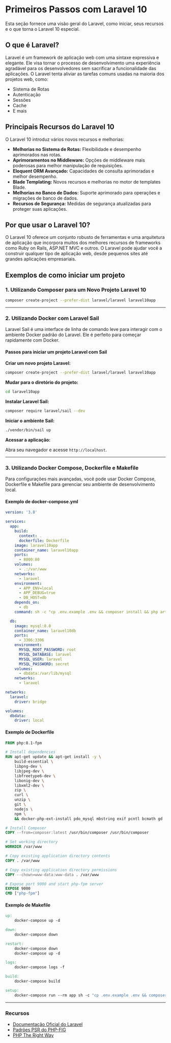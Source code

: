 # Primeiros Passos com Laravel 10

Esta seção fornece uma visão geral do Laravel, como iniciar, seus recursos e o que torna o Laravel 10 especial.

## O que é Laravel?

Laravel é um framework de aplicação web com uma sintaxe expressiva e elegante. Ele visa tornar o processo de desenvolvimento uma experiência agradável para os desenvolvedores sem sacrificar a funcionalidade das aplicações. O Laravel tenta aliviar as tarefas comuns usadas na maioria dos projetos web, como:

- Sistema de Rotas
- Autenticação
- Sessões
- Cache
- E mais

## Principais Recursos do Laravel 10

O Laravel 10 introduz vários novos recursos e melhorias:

- **Melhorias no Sistema de Rotas:** Flexibilidade e desempenho aprimorados nas rotas.
- **Aprimoramentos no Middleware:** Opções de middleware mais poderosas para melhor manipulação de requisições.
- **Eloquent ORM Avançado:** Capacidades de consulta aprimoradas e melhor desempenho.
- **Blade Templating:** Novos recursos e melhorias no motor de templates Blade.
- **Melhorias no Banco de Dados:** Suporte aprimorado para operações e migrações de banco de dados.
- **Recursos de Segurança:** Medidas de segurança atualizadas para proteger suas aplicações.

## Por que usar o Laravel 10?

O Laravel 10 oferece um conjunto robusto de ferramentas e uma arquitetura de aplicação que incorpora muitos dos melhores recursos de frameworks como Ruby on Rails, ASP.NET MVC e outros. O Laravel pode ajudar você a construir qualquer tipo de aplicação web, desde pequenos sites até grandes aplicações empresariais.

## Exemplos de como iniciar um projeto

### 1. Utilizando Composer para um Novo Projeto Laravel 10

```bash
composer create-project --prefer-dist laravel/laravel laravel10app
```

---

### 2. Utilizando Docker com Laravel Sail

Laravel Sail é uma interface de linha de comando leve para interagir com o ambiente Docker padrão do Laravel. Ele é perfeito para começar rapidamente com Docker.

#### Passos para iniciar um projeto Laravel com Sail

**Criar um novo projeto Laravel:**

```bash
composer create-project --prefer-dist laravel/laravel laravel10app
```

**Mudar para o diretório do projeto:**

```bash
cd laravel10app
```

**Instalar Laravel Sail:**

```bash
composer require laravel/sail --dev
```

**Iniciar o ambiente Sail:**

```bash
./vendor/bin/sail up
```

**Acessar a aplicação:**

Abra seu navegador e acesse `http://localhost`.

---

### 3. Utilizando Docker Compose, Dockerfile e Makefile

Para configurações mais avançadas, você pode usar Docker Compose, Dockerfile e Makefile para gerenciar seu ambiente de desenvolvimento local.

#### Exemplo de docker-compose.yml

```yaml
version: '3.8'

services:
  app:
    build:
      context: .
      dockerfile: Dockerfile
    image: laravel10app
    container_name: laravel10app
    ports:
      - 8000:80
    volumes:
      - .:/var/www
    networks:
      - laravel
    environment:
      - APP_ENV=local
      - APP_DEBUG=true
      - DB_HOST=db
    depends_on:
      - db
    command: sh -c "cp .env.example .env && composer install && php artisan key:generate && npm install && npm run dev && php-fpm"

  db:
    image: mysql:8.0
    container_name: laravel10db
    ports:
      - 3306:3306
    environment:
      MYSQL_ROOT_PASSWORD: root
      MYSQL_DATABASE: laravel
      MYSQL_USER: laravel
      MYSQL_PASSWORD: secret
    volumes:
      - dbdata:/var/lib/mysql
    networks:
      - laravel

networks:
  laravel:
    driver: bridge

volumes:
  dbdata:
    driver: local
```

#### Exemplo de Dockerfile

```dockerfile
FROM php:8.1-fpm

# Install dependencies
RUN apt-get update && apt-get install -y \
    build-essential \
    libpng-dev \
    libjpeg-dev \
    libfreetype6-dev \
    libonig-dev \
    libxml2-dev \
    zip \
    curl \
    unzip \
    git \
    nodejs \
    npm \
    && docker-php-ext-install pdo_mysql mbstring exif pcntl bcmath gd

# Install Composer
COPY --from=composer:latest /usr/bin/composer /usr/bin/composer

# Set working directory
WORKDIR /var/www

# Copy existing application directory contents
COPY . /var/www

# Copy existing application directory permissions
COPY --chown=www-data:www-data . /var/www

# Expose port 9000 and start php-fpm server
EXPOSE 9000
CMD ["php-fpm"]
```

#### Exemplo de Makefile

```makefile
up:
    docker-compose up -d

down:
    docker-compose down

restart:
    docker-compose down
    docker-compose up -d

logs:
    docker-compose logs -f

build:
    docker-compose build

setup:
    docker-compose run --rm app sh -c "cp .env.example .env && composer install && php artisan key:generate && npm install && npm run dev"
```

---

### Recursos

- [Documentação Oficial do Laravel](https://laravel.com/docs/10.x)
- [Padrões PSR do PHP-FIG](https://www.php-fig.org/psr/)
- [PHP The Right Way](https://br.phptherightway.com/)
